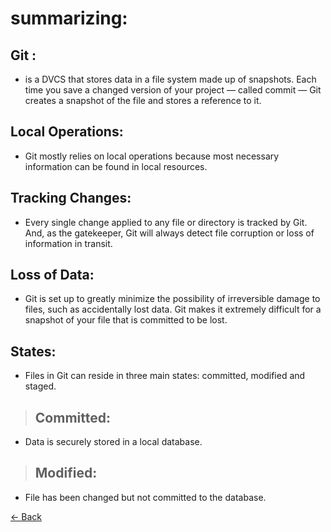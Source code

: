 # summarizing:

## Git :
 * is a DVCS that stores data in a file system made up of snapshots. Each time you save a changed version of your project — called commit — Git creates a snapshot of the file and stores a reference to it.

## Local Operations:
* Git mostly relies on local operations because most necessary information can be found in local resources. 

## Tracking Changes:
* Every single change applied to any file or directory is tracked by Git. And, as the gatekeeper, Git will always detect file corruption or loss of information in transit.

## Loss of Data:
* Git is set up to greatly minimize the possibility of irreversible damage to files, such as accidentally lost data. Git makes it extremely difficult for a snapshot of your file that is committed to be lost.

## States:
* Files in Git can reside in three main states: committed, modified and staged.

> ## Committed:
* Data is securely stored in a local database.

> ## Modified:
* File has been changed but not committed to the database.


[<- Back](README)


